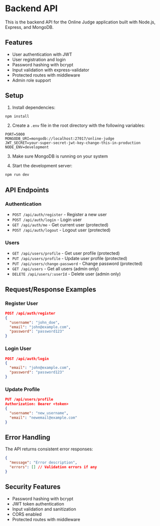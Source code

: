 # Backend API

This is the backend API for the Online Judge application built with Node.js, Express, and MongoDB.

## Features

- User authentication with JWT
- User registration and login
- Password hashing with bcrypt
- Input validation with express-validator
- Protected routes with middleware
- Admin role support

## Setup

1. Install dependencies:

```bash
npm install
```

2. Create a `.env` file in the root directory with the following variables:

```
PORT=5000
MONGODB_URI=mongodb://localhost:27017/online-judge
JWT_SECRET=your-super-secret-jwt-key-change-this-in-production
NODE_ENV=development
```

3. Make sure MongoDB is running on your system

4. Start the development server:

```bash
npm run dev
```

## API Endpoints

### Authentication

- `POST /api/auth/register` - Register a new user
- `POST /api/auth/login` - Login user
- `GET /api/auth/me` - Get current user (protected)
- `POST /api/auth/logout` - Logout user (protected)

### Users

- `GET /api/users/profile` - Get user profile (protected)
- `PUT /api/users/profile` - Update user profile (protected)
- `PUT /api/users/change-password` - Change password (protected)
- `GET /api/users` - Get all users (admin only)
- `DELETE /api/users/:userId` - Delete user (admin only)

## Request/Response Examples

### Register User

```json
POST /api/auth/register
{
  "username": "john_doe",
  "email": "john@example.com",
  "password": "password123"
}
```

### Login User

```json
POST /api/auth/login
{
  "email": "john@example.com",
  "password": "password123"
}
```

### Update Profile

```json
PUT /api/users/profile
Authorization: Bearer <token>
{
  "username": "new_username",
  "email": "newemail@example.com"
}
```

## Error Handling

The API returns consistent error responses:

```json
{
  "message": "Error description",
  "errors": [] // Validation errors if any
}
```

## Security Features

- Password hashing with bcrypt
- JWT token authentication
- Input validation and sanitization
- CORS enabled
- Protected routes with middleware
